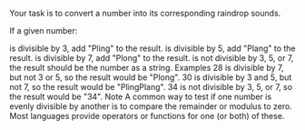 Your task is to convert a number into its corresponding raindrop sounds.

If a given number:

is divisible by 3, add "Pling" to the result.
is divisible by 5, add "Plang" to the result.
is divisible by 7, add "Plong" to the result.
is not divisible by 3, 5, or 7, the result should be the number as a string.
Examples
28 is divisible by 7, but not 3 or 5, so the result would be "Plong".
30 is divisible by 3 and 5, but not 7, so the result would be "PlingPlang".
34 is not divisible by 3, 5, or 7, so the result would be "34".
Note
A common way to test if one number is evenly divisible by another is to compare the remainder or modulus to zero. Most languages provide operators or functions for one (or both) of these.